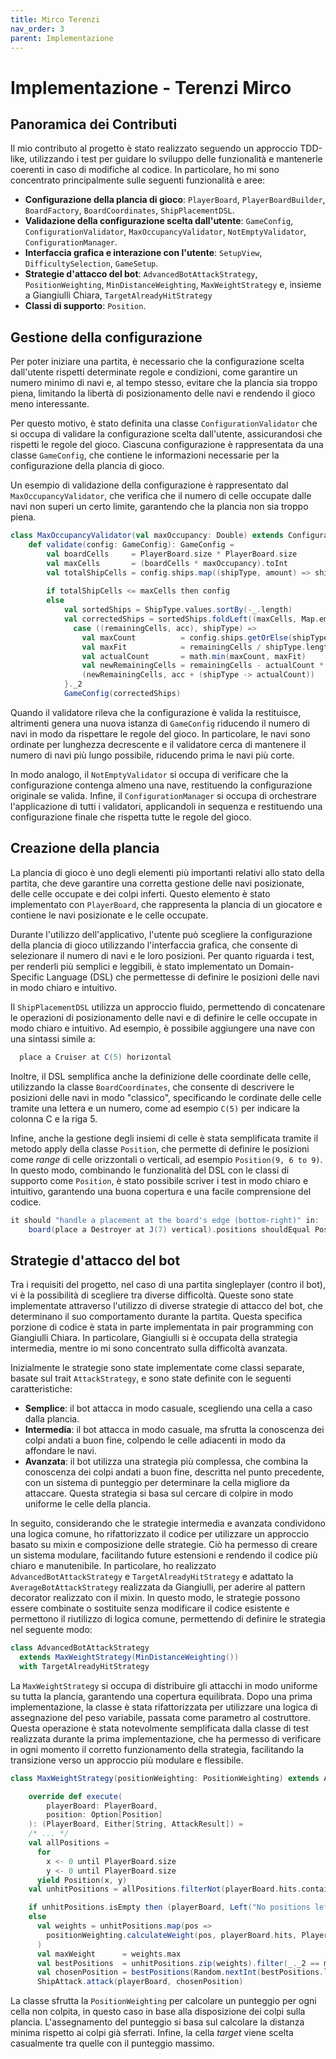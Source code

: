 ```yaml
---
title: Mirco Terenzi
nav_order: 3
parent: Implementazione
---
```


# Implementazione - Terenzi Mirco

## Panoramica dei Contributi
Il mio contributo al progetto è stato realizzato seguendo un approccio TDD-like, utilizzando i test per guidare lo 
sviluppo delle funzionalità e mantenerle coerenti in caso di modifiche al codice. In particolare, ho mi sono concentrato 
principalmente sulle seguenti funzionalità e aree:

* **Configurazione della plancia di gioco**: `PlayerBoard`, `PlayerBoardBuilder`, `BoardFactory`, `BoardCoordinates`, 
`ShipPlacementDSL`.
* **Validazione della configurazione scelta dall'utente**: `GameConfig`, `ConfigurationValidator`, 
`MaxOccupancyValidator`, `NotEmptyValidator`, `ConfigurationManager`.
* **Interfaccia grafica e interazione con l'utente**: `SetupView`, `DifficultySelection`, `GameSetup`.
* **Strategie d'attacco del bot**: `AdvancedBotAttackStrategy`, `PositionWeighting`, `MinDistanceWeighting`,
  `MaxWeightStrategy` e, insieme a Giangiulli Chiara, `TargetAlreadyHitStrategy`
* **Classi di supporto**: `Position`.

## Gestione della configurazione
Per poter iniziare una partita, è necessario che la configurazione scelta dall'utente rispetti determinate regole e
condizioni, come garantire un numero minimo di navi e, al tempo stesso, evitare che la plancia sia troppo piena,
limitando la libertà di posizionamento delle navi e rendendo il gioco meno interessante.

Per questo motivo, è stato definita una classe `ConfigurationValidator` che si occupa di validare la configurazione
scelta dall'utente, assicurandosi che rispetti le regole del gioco. Ciascuna configurazione è rappresentata da una
classe `GameConfig`, che contiene le informazioni necessarie per la configurazione della plancia di gioco.

Un esempio di validazione della configurazione è rappresentato dal `MaxOccupancyValidator`, che verifica che il numero 
di celle occupate dalle navi non superi un certo limite, garantendo che la plancia non sia troppo piena.
```scala
class MaxOccupancyValidator(val maxOccupancy: Double) extends ConfigurationValidator:
    def validate(config: GameConfig): GameConfig =
        val boardCells     = PlayerBoard.size * PlayerBoard.size
        val maxCells       = (boardCells * maxOccupancy).toInt
        val totalShipCells = config.ships.map((shipType, amount) => shipType.length * amount).sum
        
        if totalShipCells <= maxCells then config
        else
            val sortedShips = ShipType.values.sortBy(-_.length)
            val correctedShips = sortedShips.foldLeft((maxCells, Map.empty[ShipType, Int])) {
              case ((remainingCells, acc), shipType) =>
                val maxCount          = config.ships.getOrElse(shipType, 0)
                val maxFit            = remainingCells / shipType.length
                val actualCount       = math.min(maxCount, maxFit)
                val newRemainingCells = remainingCells - actualCount * shipType.length
                (newRemainingCells, acc + (shipType -> actualCount))
            }._2
            GameConfig(correctedShips)
```
Quando il validatore rileva che la configurazione è valida la restituisce, altrimenti genera una nuova istanza di
`GameConfig` riducendo il numero di navi in modo da rispettare le regole del gioco. In particolare, le navi sono ordinate
per lunghezza decrescente e il validatore cerca di mantenere il numero di navi più lungo possibile, riducendo
prima le navi più corte.

In modo analogo, il `NotEmptyValidator` si occupa di verificare che la configurazione contenga almeno una nave,
restituendo la configurazione originale se valida. Infine, il `ConfigurationManager` si occupa di orchestrare
l'applicazione di tutti i validatori, applicandoli in sequenza e restituendo una configurazione finale che rispetta
tutte le regole del gioco.

## Creazione della plancia
La plancia di gioco è uno degli elementi più importanti relativi allo stato della partita, che deve garantire una
corretta gestione delle navi posizionate, delle celle occupate e dei colpi inferti. Questo elemento è stato implementato 
con `PlayerBoard`, che rappresenta la plancia di un giocatore e contiene le navi posizionate e le celle occupate.

Durante l'utilizzo dell'applicativo, l'utente può scegliere la configurazione della plancia di gioco utilizzando
l'interfaccia grafica, che consente di selezionare il numero di navi e le loro posizioni. Per quanto riguarda i test,
per renderli più semplici e leggibili, è stato implementato un Domain-Specific Language (DSL) che permettesse di
definire le posizioni delle navi in modo chiaro e intuitivo.

Il `ShipPlacementDSL` utilizza un approccio fluido, permettendo di concatenare le operazioni di posizionamento delle
navi e di definire le celle occupate in modo chiaro e intuitivo. Ad esempio, è possibile aggiungere una nave con una
sintassi simile a:
```scala
  place a Cruiser at C(5) horizontal
```
Inoltre, il DSL semplifica anche la definizione delle coordinate delle celle, utilizzando la classe `BoardCoordinates`,
che consente di descrivere le posizioni delle navi in modo "classico", specificando le cordinate delle celle tramite
una lettera e un numero, come ad esempio `C(5)` per indicare la colonna C e la riga 5.

Infine, anche la gestione degli insiemi di celle è stata semplificata tramite il metodo apply della classe `Position`, 
che permette di definire le posizioni come _range_ di celle orizzontali o verticali, ad esempio `Position(9, 6 to 9)`.
In questo modo, combinando le funzionalità del DSL con le classi di supporto come `Position`, è stato possibile scriver
i test in modo chiaro e intuitivo, garantendo una buona copertura e una facile comprensione del codice.
```scala
it should "handle a placement at the board's edge (bottom-right)" in:
    board(place a Destroyer at J(7) vertical).positions shouldEqual Position(9, 6 to 9)
```

## Strategie d'attacco del bot
Tra i requisiti del progetto, nel caso di una partita singleplayer (contro il bot), vi è la possibilità di scegliere
tra diverse difficoltà. Queste sono state implementate attraverso l'utilizzo di diverse strategie di attacco del bot,
che determinano il suo comportamento durante la partita. Questa specifica porzione di codice è stata in parte implementata
in pair programming con Giangiulli Chiara. In particolare, Giangiulli si è occupata della strategia intermedia, mentre 
io mi sono concentrato sulla difficoltà avanzata.

Inizialmente le strategie sono state implementate come classi separate, basate sul trait `AttackStrategy`, e sono state
definite con le seguenti caratteristiche:
* **Semplice**: il bot attacca in modo casuale, scegliendo una cella a caso dalla plancia.
* **Intermedia**: il bot attacca in modo casuale, ma sfrutta la conoscenza dei colpi andati a buon fine, colpendo le celle 
  adiacenti in modo da affondare le navi.
* **Avanzata**: il bot utilizza una strategia più complessa, che combina la conoscenza dei colpi andati a buon fine,
  descritta nel punto precedente, con un sistema di punteggio per determinare la cella migliore da attaccare. Questa
  strategia si basa sul cercare di colpire in modo uniforme le celle della plancia.

In seguito, considerando che le strategie intermedia e avanzata condividono una logica comune, ho rifattorizzato il 
codice per utilizzare un approccio basato su mixin e composizione delle strategie. Ciò ha permesso di creare un sistema 
modulare, facilitando future estensioni e rendendo il codice più chiaro e manutenibile. In particolare, ho realizzato
`AdvancedBotAttackStrategy` e `TargetAlreadyHitStrategy` e adattato la `AverageBotAttackStrategy` realizzata da 
Giangiulli, per aderire al pattern decorator realizzato con il mixin. In questo modo, le strategie possono essere 
combinate o sostituite senza modificare il codice esistente e permettono il riutilizzo di logica comune, permettendo di 
definire le strategia nel seguente modo:
```scala
class AdvancedBotAttackStrategy
  extends MaxWeightStrategy(MinDistanceWeighting())
  with TargetAlreadyHitStrategy
```

La `MaxWeightStrategy` si occupa di distribuire gli attacchi in modo uniforme su tutta la plancia,
garantendo una copertura equilibrata. Dopo una prima implementazione, la classe è stata rifattorizzata per utilizzare
una logica di assegnazione del peso variabile, passata come parametro al costruttore. Questa operazione è stata
notevolmente semplificata dalla classe di test realizzata durante la prima implementazione, che ha permesso di
verificare in ogni momento il corretto funzionamento della strategia, facilitando la transizione verso un approccio
più modulare e flessibile.
```scala
class MaxWeightStrategy(positionWeighting: PositionWeighting) extends AttackStrategy:

    override def execute(
        playerBoard: PlayerBoard,
        position: Option[Position]
    ): (PlayerBoard, Either[String, AttackResult]) =
    /* ... */
    val allPositions =
      for
        x <- 0 until PlayerBoard.size
        y <- 0 until PlayerBoard.size
      yield Position(x, y)
    val unhitPositions = allPositions.filterNot(playerBoard.hits.contains)

    if unhitPositions.isEmpty then (playerBoard, Left("No positions left to attack"))
    else
      val weights = unhitPositions.map(pos =>
        positionWeighting.calculateWeight(pos, playerBoard.hits, PlayerBoard.size)
      )
      val maxWeight      = weights.max
      val bestPositions  = unhitPositions.zip(weights).filter(_._2 == maxWeight).map(_._1)
      val chosenPosition = bestPositions(Random.nextInt(bestPositions.length))
      ShipAttack.attack(playerBoard, chosenPosition)
```
La classe sfrutta la `PositionWeighting` per calcolare un punteggio per ogni cella non colpita, in questo caso in base
alla disposizione dei colpi sulla plancia. L'assegnamento del punteggio si basa sul calcolare la distanza minima 
rispetto ai colpi già sferrati. Infine, la cella _target_ viene scelta casualmente tra quelle con il punteggio massimo.
